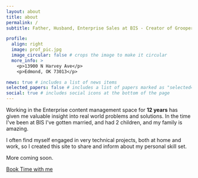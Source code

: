 ```yaml
---
layout: about
title: about
permalink: /
subtitle: Father, Husband, Enterprise Sales at BIS - Creator of Grooper.

profile:
  align: right
  image: prof_pic.jpg
  image_circular: false # crops the image to make it circular
  more_info: >
    <p>13900 N Harvey Ave</p>
    <p>Edmond, OK 73013</p>

news: true # includes a list of news items
selected_papers: false # includes a list of papers marked as "selected={true}"
social: true # includes social icons at the bottom of the page
---
```


Working in the Enterprise content management space for **12 years** has given me valuable insight into real world problems and solutions.
In the time I've been at BIS I've gotten married, and had 2 children, and my family is amazing.

I often find myself engaged in very technical projects,
both at home and work, so I created this site to share and inform about my personal skill set.

More coming soon.

[Book Time with me](https://meetings.hubspot.com/steven-rotelli?uuid=16fc727f-fbcc-48ff-b8e6-ccb44f6c4ba6)
